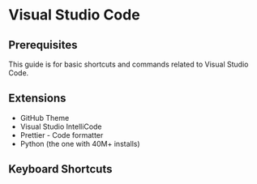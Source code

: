 # Visual Studio Code

## Prerequisites

This guide is for basic shortcuts and commands related to Visual Studio Code.

## Extensions

* GitHub Theme
* Visual Studio IntelliCode
* Prettier - Code formatter
* Python (the one with 40M+ installs)

## Keyboard Shortcuts

